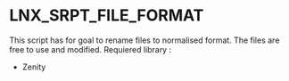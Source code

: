 # LNX_SRPT_FILE_FORMAT

This script has for goal to rename files to normalised format.
The files are free to use and modified.
Requiered library :
* Zenity
